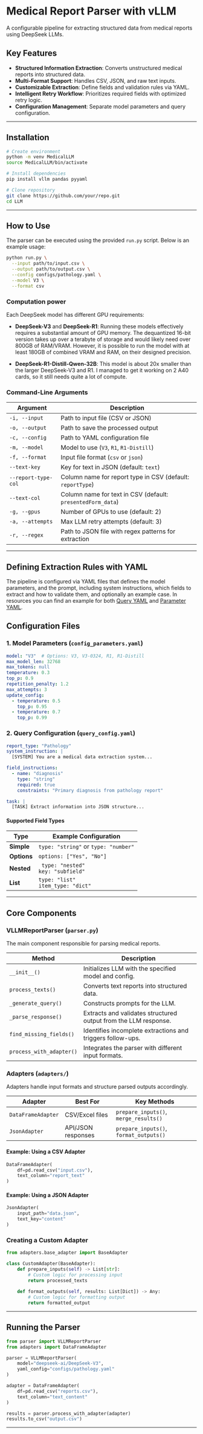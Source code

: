 # Medical Report Parser with vLLM

A configurable pipeline for extracting structured data from medical reports using DeepSeek LLMs.

## Key Features

- **Structured Information Extraction**: Converts unstructured medical reports into structured data.
- **Multi-Format Support**: Handles CSV, JSON, and raw text inputs.
- **Customizable Extraction**: Define fields and validation rules via YAML.
- **Intelligent Retry Workflow**: Prioritizes required fields with optimized retry logic.
- **Configuration Management**: Separate model parameters and query configuration.

---

## Installation

```bash
# Create environment
python -m venv MedicalLLM
source MedicalLLM/bin/activate

# Install dependencies
pip install vllm pandas pyyaml

# Clone repository
git clone https://github.com/your/repo.git
cd LLM
```

---

## How to Use

The parser can be executed using the provided `run.py` script. Below is an example usage:

```bash
python run.py \
  --input path/to/input.csv \
  --output path/to/output.csv \
  --config configs/pathology.yaml \
  --model V3 \
  --format csv
```

### Computation power

Each DeepSeek model has different GPU requirements:

- **DeepSeek-V3** and **DeepSeek-R1**: Running these models effectively requires a substantial amount of GPU memory. The dequantized 16-bit version takes up over a terabyte of storage and would likely need over 800GB of RAM/VRAM.  However, it is possible to run the model with at least 180GB of combined VRAM and RAM, on their designed precision.

- **DeepSeek-R1-Distill-Qwen-32B**: This model is about 20x smaller than the larger DeepSeek-V3 and R1. I managed to get it working on 2 A40 cards, so it still needs quite a lot of compute.

### Command-Line Arguments

| Argument | Description |
|----------|-------------|
| `-i, --input` | Path to input file (CSV or JSON) |
| `-o, --output` | Path to save the processed output |
| `-c, --config` | Path to YAML configuration file |
| `-m, --model` | Model to use (`V3`, `R1`, `R1-Distill`) |
| `-f, --format` | Input file format (`csv` or `json`) |
| `--text-key` | Key for text in JSON (default: `text`) |
| `--report-type-col` | Column name for report type in CSV (default: `reportType`) |
| `--text-col` | Column name for text in CSV (default: `presentedForm_data`) |
| `-g, --gpus` | Number of GPUs to use (default: 2) |
| `-a, --attempts` | Max LLM retry attempts (default: 3) |
| `-r, --regex` | Path to JSON file with regex patterns for extraction |

---

## Defining Extraction Rules with YAML

The pipeline is configured via YAML files that defines the model parameters, and the prompt, including system instructions, which fields to extract and how to validate them, and optionally an example case. In resources you can find an example for both [Query YAML](resources/config_query_template.yaml) and [Parameter YAML](resources/config_parameter_template.yaml).

## Configuration Files

### 1. Model Parameters (`config_parameters.yaml`)

```yaml
model: "V3"  # Options: V3, V3-0324, R1, R1-Distill
max_model_len: 32768
max_tokens: null
temperature: 0.3
top_p: 0.9
repetition_penalty: 1.2
max_attempts: 3
update_config:
  - temperature: 0.5
    top_p: 0.95
  - temperature: 0.7
    top_p: 0.99
```

### 2. Query Configuration (`query_config.yaml`)

```yaml
report_type: "Pathology"
system_instruction: |
  [SYSTEM] You are a medical data extraction system...

field_instructions:
  - name: "diagnosis"
    type: "string"
    required: true
    constraints: "Primary diagnosis from pathology report"

task: |
  [TASK] Extract information into JSON structure...
```

#### Supported Field Types

| Type    | Example Configuration |
|---------|------------------------|
| **Simple** | `type: "string"` or `type: "number"` |
| **Options** | `options: ["Yes", "No"]` |
| **Nested** | ` type: "nested"`<br> `key: "subfield"` |
| **List** | `type: "list"`<br> `item_type: "dict"` |

---

## Core Components

### VLLMReportParser (`parser.py`)

The main component responsible for parsing medical reports.

| Method | Description |
|--------|------------|
| `__init__()` | Initializes LLM with the specified model and config. |
| `process_texts()` | Converts text reports into structured data. |
| `_generate_query()` | Constructs prompts for the LLM. |
| `_parse_response()` | Extracts and validates structured output from the LLM response. |
| `find_missing_fields()` | Identifies incomplete extractions and triggers follow-ups. |
| `process_with_adapter()` | Integrates the parser with different input formats. |

### Adapters (`adapters/`)

Adapters handle input formats and structure parsed outputs accordingly.

| Adapter | Best For | Key Methods |
|---------|----------|-------------|
| `DataFrameAdapter` | CSV/Excel files | `prepare_inputs()`, `merge_results()` |
| `JsonAdapter` | API/JSON responses | `prepare_inputs()`, `format_outputs()` |

#### Example: Using a CSV Adapter
```python
DataFrameAdapter(
    df=pd.read_csv("input.csv"),
    text_column="report_text"
)
```

#### Example: Using a JSON Adapter
```python
JsonAdapter(
    input_path="data.json",
    text_key="content"
)
```

### Creating a Custom Adapter
```python
from adapters.base_adapter import BaseAdapter

class CustomAdapter(BaseAdapter):
    def prepare_inputs(self) -> List[str]:
        # Custom logic for processing input
        return processed_texts
        
    def format_outputs(self, results: List[Dict]) -> Any:
        # Custom logic for formatting output
        return formatted_output
```

---

## Running the Parser

```python
from parser import VLLMReportParser
from adapters import DataFrameAdapter

parser = VLLMReportParser(
    model="deepseek-ai/DeepSeek-V3",
    yaml_config="configs/pathology.yaml"
)

adapter = DataFrameAdapter(
    df=pd.read_csv("reports.csv"),
    text_column="text_content"
)

results = parser.process_with_adapter(adapter)
results.to_csv("output.csv")
```

---